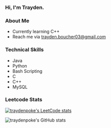 ### Hi, I'm Trayden.


### About Me
* Currently learning C++
* Reach me via trayden.boucher03@gmail.com

### Technical Skills
* Java
* Python
* Bash Scripting
* C
* C++
* MySQL

### Leetcode Stats
[![traydenpoke's LeetCode stats](https://leetcode-stats-six.vercel.app/?username=traydenpoke&theme=dark)](https://github.com/KnlnKS/leetcode-stats)

![traydenpoke's GitHub stats](https://github-readme-stats.vercel.app/api?username=traydenpoke&show_icons=true&include_all_commits=true&count_private=true&hide_border=true&theme=tokyonight)
